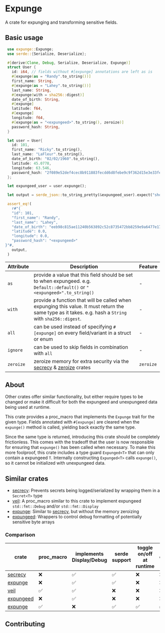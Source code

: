 # Expunge

A crate for expunging and transforming sensitive fields.

## Basic usage

```rust
 use expunge::Expunge;
 use serde::{Serialize, Deserialize};

 #[derive(Clone, Debug, Serialize, Deserialize, Expunge)]
 struct User {
   id: i64, // fields without #[expunge] annotations are left as is
   #[expunge(as = "Randy".to_string())]
   first_name: String,
   #[expunge(as = "Lahey".to_string())]
   last_name: String,
   #[expunge(with = sha256::digest)]
   date_of_birth: String,
   #[expunge]
   latitude: f64,
   #[expunge]
   longitude: f64,
   #[expunge(as = "<expungeed>".to_string(), zeroize)]
   password_hash: String,
 }

 let user = User{
   id: 101,
   first_name: "Ricky".to_string(),
   last_name: "LaFleur".to_string(),
   date_of_birth: "02/02/1960".to_string(),
   latitude: 45.0778,
   longitude: 63.546,
   password_hash: "2f089e52def4cec8b911883fecdd6d8febe9c9f362d15e3e33feb2c12f07ccc1".to_string(),
 };

 let expungeed_user = user.expunge();

 let output = serde_json::to_string_pretty(&expungeed_user).expect("should serialize");

 assert_eq!(
   r#"{
   "id": 101,
   "first_name": "Randy",
   "last_name": "Lahey",
   "date_of_birth": "eeb98c815ae11240b563892c52c8735472bb8259e9a6477e179a9ea26e7a695a",
   "latitude": 0.0,
   "longitude": 0.0,
   "password_hash": "<expungeed>"
}"#,
   output,
 )
```

| Attribute | Description                                                                                                                                             | Feature   |
| ---       | ---                                                                                                                                                     | ---       |
| `as`      | provide a value that this field should be set to when expungeed. e.g. `Default::default()` or `"<expungeed>".to_string()`                                 | -         |
| `with`    | provide a function that will be called when expunging this value. It must return the same type as it takes. e.g. hash a `String` with `sha256::digest`. | -         |
| `all`     | can be used instead of specifying `#[expunge]` on every field/variant in a struct or enum                                                                | -         |
| `ignore`  | can be used to skip fields in combination with `all`                                                                                                    | -         |
| `zeroize` | zeroize memory for extra security via the [secrecy](https://crates.io/crates/secrecy) & [zeroize](https://crates.io/crates/zeroize) crates              | `zeroize` |

## About

Other crates offer similar functionality, but either require types to be changed or 
make it difficult for both the expungeed and unexpungeed data being used at runtime.

This crate provides a proc_macro that implements the `Expunge` trait for the given type. 
Fields annotated with `#[expunge]` are cleared when the `expunge()` method is called, 
yielding back exactly the same type.

Since the same type is returned, introducing this crate should be completely frictionless. 
This comes with the tradeoff that the user is now responsible for ensuring that `expunge()` 
has been called when necessary. To make this more foolproof, this crate includes a type guard `Expunged<T>` 
that can only contain a expungeed `T`. Internally constructing `Expunged<T>` calls `expunge()`, 
so it cannot be initialized with unexpungeed data.

## Similar crates

- [secrecy](https://crates.io/crates/secrecy): Prevents secrets being logged/serialized by wrapping them in a `Secret<T>` type
- [veil](https://crates.io/crates/veil): A proc_macro similar to this crate to implement expungeed `std::fmt::Debug` and/or `std::fmt::Display`
- [expunge](https://crates.io/crates/expunge): Similar to [secrecy](https://docs.rs/secrecy/latest/secrecy/), but without the memory zeroizing
- [expungeed](https://crates.io/crates/expungeed): Wrappers to control debug formatting of potentially sensitive byte arrays 


### Comparison

| crate                                         | proc_macro         | implements Display/Debug | serde support      | toggle on/off at runtime | uses original types |
| --                                            | -                  | -                        | -                  | -                        | -                   |
| [secrecy](https://crates.io/crates/secrecy)   | :x:                | :white_check_mark:       | :white_check_mark: | :x:                      | :x:                 |
| [expunge](https://crates.io/crates/expunge)     | :x:                | :white_check_mark:       | :white_check_mark: | :x:                      | :x:                 |
| [veil](https://crates.io/crates/veil)         | :white_check_mark: | :white_check_mark:       | :x:                | :x:                      | :x:                 |
| [expungeed](https://crates.io/crates/expungeed) | :x:                | :white_check_mark:       | :x:                | :x:                      | :x:                 |
| [expunge](#Expunge)                             | :white_check_mark: | :x:                      | :white_check_mark: | :white_check_mark:       | :white_check_mark:  |


## Contributing


